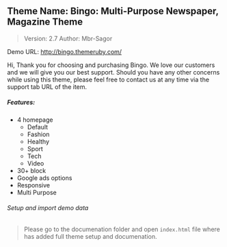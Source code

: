 ## Theme Name: Bingo: Multi-Purpose Newspaper, Magazine Theme
> Version: 2.7
> Author: Mbr-Sagor

Demo URL: http://bingo.themeruby.com/

Hi, Thank you for choosing and purchasing Bingo. We love our customers and we will give you our best support.
Should you have any other concerns while using this theme, please feel free to contact us at any time via the support tab URL of the item.

##### Features:
- 4 homepage
    - Default
    - Fashion
    - Healthy
    - Sport
    - Tech
    - Video
- 30+ block
- Google ads options
- Responsive
- Multi Purpose

###### Setup and import demo data
> Please go to the documenation folder and open `index.html` file where has added full theme setup and documenation.
